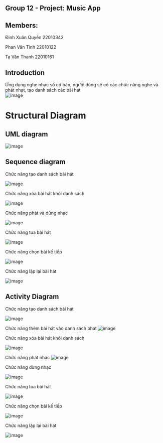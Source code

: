 ## Group 12 - Project: Music App 
## Members:
Đinh Xuân Quyền 22010342

Phan Văn Tình 22010122

Tạ Văn Thanh 22010161

## Introduction
Ứng dụng nghe nhạc số cơ bản, người dùng sẽ có các chức năng nghe và phát nhạt, tạo danh sách các bài hát  
![image](https://github.com/user-attachments/assets/43f5369b-6e99-40cd-906c-150525612188)

# Structural Diagram
## UML diagram 
![image](https://github.com/user-attachments/assets/e0fc8ef5-aadf-42d5-80b5-761dd3621475)
## Sequence diagram
Chức năng tạo danh sách bài hát

![image](https://github.com/user-attachments/assets/0c4677fa-786f-4ff5-a097-576af32c291b)

Chức năng xóa bài hát khỏi danh sách 

![image](https://github.com/user-attachments/assets/c2fff65b-c83a-4296-8155-0816f8612886)

Chức năng phát và dừng nhạc

![image](https://github.com/user-attachments/assets/4743ffc2-70cc-4391-b5e9-0d8e642d5535)

Chức năng tua bài hát

![image](https://github.com/user-attachments/assets/76ec0265-ceb4-49a1-b016-9dd28dff1cba)

Chức năng chọn bài kế tiếp

![image](https://github.com/user-attachments/assets/104a8218-5232-4f83-99a9-b29604e035f7)

Chức năng lặp lại bài hát

![image](https://github.com/user-attachments/assets/5a342b1d-e844-4179-bad6-8bb510122946)





## Activity Diagram
Chức năng tạo danh sách bài hát

![image](https://github.com/user-attachments/assets/ba98bf7a-adfb-492f-9aef-7f11577a8ff4)

Chức năng thêm bài hát vào danh sách phát 
![image](https://github.com/user-attachments/assets/1291ce7d-f30d-4e7a-af22-c475224e5655)

Chức năng xóa bài hát khỏi danh sách 

![image](https://github.com/user-attachments/assets/a52c359c-d3df-4e0e-b048-e4f23b023760)

Chức năng phát nhạc
![image](https://github.com/user-attachments/assets/f313e090-bf59-4580-a060-c23addc0a2f0)

Chức năng dừng nhạc

![image](https://github.com/user-attachments/assets/fc005c1a-89cb-418f-83cd-03f19b3f4b44)

Chức năng tua bài hát

![image](https://github.com/user-attachments/assets/defa131c-452d-4f4c-9f09-226521747415)


Chức năng chọn bài kế tiếp

![image](https://github.com/user-attachments/assets/c8c1eb4a-8c92-4670-b821-1856499ce9ab)


Chức năng lặp lại bài hát

![image](https://github.com/user-attachments/assets/dffd51a8-b67c-4590-945e-cfe90a25139f)




